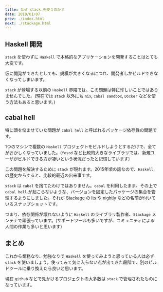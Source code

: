 ```yaml
---
title: なぜ stack を使うのか？
date: 2018/01/07
prev: ./index.html
next: ./stackage.html
---
```


## Haskell 開発

`stack` を使わずに `Haskell` で本格的なアプリケーションを開発することはとても大変です。

仮に開発ができたとしても、規模が大きくなるにつれ、開発者しかビルドできなくなってしまいます。

`stack` が登場する以前の `Haskell` 界隈では、この問題は特に珍しいことではありませんでした。(現在では `stack` 以外にも `nix`, `cabal sandbox`, `Docker` などを使う方法もあると思います。)

## cabal hell

特に頭を悩ませていた問題が `cabal hell` と呼ばれるパッケージ依存性の問題です。

1つのマシンで複数の `Haskell` プロジェクトをビルドしようとするだけで、全てがおかしくなっていました。(`Yesod` など比較的大きなライブラリでは、新規ユーザがビルドできる方が凄いという状況だったと記憶しています)

この問題を解決するために `stack` が現れます。2015年頃の話なので、`Haskell` の歴史からすると、比較的最近の出来事です。

`stack` は `cabal` を捨てたわけではありません。`cabal` を利用したまま、その上で `cabal hell` が起こらないような、バージョンを固定したパッケージの集合を管理するようにしました。それが [Stackage](https://www.stackage.org/) の [lts](https://www.stackage.org/lts) や [nightly](https://www.stackage.org/nightly) などの名前が付いているスナップショットです。

つまり、依存関係が壊れないように `Haskell` のライブラリ製作者、`Stackage` メンテナで頑張っています。(サポートツールも多いですが、コミュニティによる人間の作業も多いと思います)

## まとめ

これから業務なり、勉強なりで `Haskell` を使ってみようと思っている人は必ず `stack` を使いましょう。使ってみて気に入らない点が出てきた段階で、別のビルドツールに乗り換えたら良いと思います。

現在 `github` などで見かけるプロジェクトの大多数は `stack` で管理されたものになっています。
